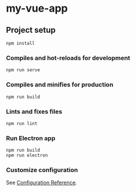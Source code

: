 # my-vue-app

## Project setup
```
npm install
```

### Compiles and hot-reloads for development
```
npm run serve
```

### Compiles and minifies for production
```
npm run build
```

### Lints and fixes files
```
npm run lint
```

### Run Electron app
```
npm run build
npm run electron
```

### Customize configuration
See [Configuration Reference](https://cli.vuejs.org/config/).
